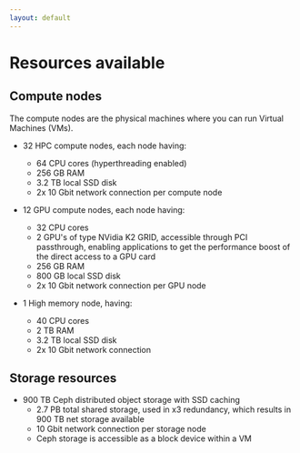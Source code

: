 ```yaml
---
layout: default
---
```

# Resources available

## Compute nodes

The compute nodes are the physical machines where you can run Virtual Machines (VMs). 

* 32 HPC compute nodes, each node having:
  * 64 CPU cores (hyperthreading enabled)
  * 256 GB RAM
  * 3.2 TB local SSD disk
  * 2x 10 Gbit network connection per compute node

* 12 GPU compute nodes, each node having:
  * 32 CPU cores
  * 2 GPU's of type NVidia K2 GRID, accessible through PCI passthrough, enabling applications to get the performance boost of the direct access to a GPU card
  * 256 GB RAM
  * 800 GB local SSD disk
  * 2x 10 Gbit network connection per GPU node

* 1 High memory node, having:
  * 40 CPU cores
  * 2 TB RAM
  * 3.2 TB local SSD disk  
  * 2x 10 Gbit network connection

## Storage resources

* 900 TB Ceph distributed object storage with SSD caching
  * 2.7 PB total shared storage, used in x3 redundancy, which results in 900 TB net storage available
  * 10 Gbit network connection per storage node
  * Ceph storage is accessible as a block device within a VM
